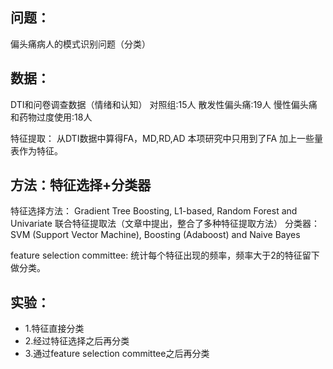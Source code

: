 ## 问题：
偏头痛病人的模式识别问题（分类）

## 数据：
DTI和问卷调查数据（情绪和认知）
对照组:15人
散发性偏头痛:19人
慢性偏头痛和药物过度使用:18人

特征提取：
从DTI数据中算得FA，MD,RD,AD
本项研究中只用到了FA
加上一些量表作为特征。



## 方法：特征选择+分类器
特征选择方法：
Gradient Tree Boosting, L1-based, Random Forest and Univariate
联合特征提取法（文章中提出，整合了多种特征提取方法）
分类器：
SVM (Support Vector Machine), Boosting (Adaboost) and Naive Bayes

feature selection committee:
统计每个特征出现的频率，频率大于2的特征留下做分类。


## 实验：
 - 1.特征直接分类
 - 2.经过特征选择之后再分类
 - 3.通过feature selection committee之后再分类
